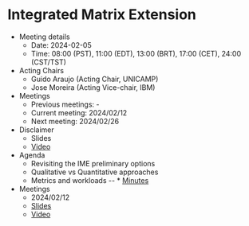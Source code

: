 
# Integrated Matrix Extension

* Meeting details
  * Date: 2024-02-05 
  * Time: 08:00 (PST), 11:00 (EDT), 13:00 (BRT), 17:00 (CET), 24:00 (CST/TST) 
* Acting Chairs
  * Guido Araujo  (Acting Chair, UNICAMP)
  * Jose Moreira  (Acting Vice-chair, IBM)
* Meetings
  * Previous meetings: -
  * Current meeting: 2024/02/12
  * Next meeting: 2024/02/26
* Disclaimer
  * Slides
  * [Video](https://drive.google.com/file/d/1NddUrkHPJukhUo8OeD7uvrWCqRaMt9zx/view) 
* Agenda
  * Revisiting the IME preliminary options
  * Qualitative vs Quantitative approaches
  * Metrics and workloads
-- * [Minutes](https://github.com/riscv-admin/integrated-matrix-extension/blob/main/Minutes)
* Meetings 
  * 2024/02/12
   * [Slides](https://drive.google.com/file/d/1RC2RZwX8IJctRgNOlq78xojyPoqiF_q5/view?usp=sharing)
   * [Video](https://zoom.us/rec/play/lfSLhI-bvHz8CAIJRsrdWO5ruIsI2He7K4mWk5dbzvmA0hYWJ0pcTrWyTozgfvFrhc-tF0YZSD7MW_68.r_A5vaUV56XfW2cr?canPlayFromShare=true&from=share_recording_detail&continueMode=true&componentName=rec-play&originRequestUrl=https%3A%2F%2Fzoom.us%2Frec%2Fshare%2F0b5chXLwHwqA9Xreazdb6O2VeZqO9Kf-rynDxsxMwbI3OxEpb1ULAeQNSF3jS6Vn.w3Aq3nZwiOGMyGXp)
